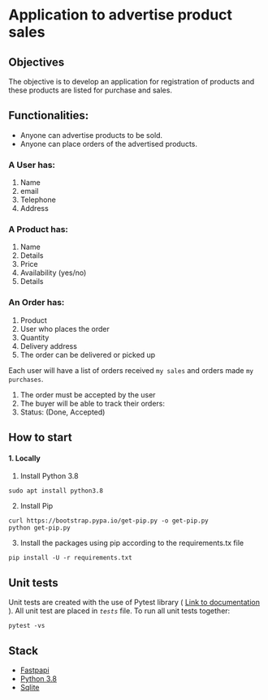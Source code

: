 # Application to advertise product sales
## Objectives

The objective is to develop an application for registration of
products and these products are listed for purchase and sales.

## Functionalities:

- Anyone can advertise products to be sold.
- Anyone can place orders of the advertised products.

### A User has:
1. Name
2. email
3. Telephone
4. Address

### A Product has:
1. Name
2. Details
3. Price
4. Availability (yes/no)
5. Details

### An Order has:
1. Product
2. User who places the order
3. Quantity
4. Delivery address
5. The order can be delivered or picked up

Each user will have a list of orders received ` my sales ` and orders made ` my purchases `.
1. The order must be accepted by the user
2. The buyer will be able to track their orders:
3. Status: (Done, Accepted)

## How to start
#### 1. Locally
1. Install Python 3.8
```terminal
sudo apt install python3.8
```
2. Install Pip
```terminal
curl https://bootstrap.pypa.io/get-pip.py -o get-pip.py
python get-pip.py
```
3. Install the packages using pip according to the requirements.tx file
```terminal
pip install -U -r requirements.txt
```

## Unit tests

Unit tests are created with the use of Pytest library (
[Link to documentation](https://docs.pytest.org/en/6.2.x/getting-started.html)
).
All unit test are placed in *`tests`* file.
To run all unit tests together:

```terminal
pytest -vs
```

## Stack
- [Fastpapi](https://fastapi.tiangolo.com/)
- [Python 3.8](https://docs.python.org/3.8/)
- [Sqlite](https://sqlitebrowser.org/dl/)
